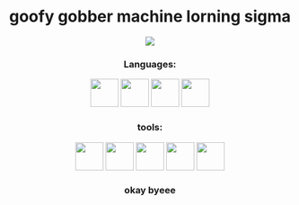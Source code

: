 <h1 align="center">
  goofy gobber machine lorning sigma
</h3>

<p align="center">
  <img src="https://i.pinimg.com/736x/78/6d/86/786d86d94d9d8764fefe6054b790fcc9.jpg">
</p>
<h3 align="center">
  Languages:
</h3>
<p align = "center">
  <img src="https://th.bing.com/th/id/R.9a8bd0fa820cc069f049829e093c016e?rik=ZDfg5TDomHE74A&pid=ImgRaw&r=0" width="50"> 
  <img src="https://th.bing.com/th/id/R.24eb5e801911c08dab33b2b41df9bda4?rik=qUwnEcgi3pD5%2fA&riu=http%3a%2f%2fblog.desafiolatam.com%2fwp-content%2fuploads%2f2018%2f05%2fc-logo.png&ehk=SDyswYalAe8pueTHEZl9pKEnOPaw22dqOpbxHPDCj7A%3d&risl=&pid=ImgRaw&r=0" width="50">
  <img src="https://cdn.freebiesupply.com/logos/large/2x/lua-5-logo-png-transparent.png" width="50">
  <img src="https://th.bing.com/th/id/R.2395ce87da3f91b4cdb179ec21ce7768?rik=9742j907NCeMAw&pid=ImgRaw&r=0" width="50">
</p>
<h3 align="center">
    tools: 
</h3>
<p align="center">
 <img src="https://seeklogo.com/images/V/visual-studio-code-logo-449D71944F-seeklogo.com.png" width="50"> 
 <img src="https://upload.wikimedia.org/wikipedia/commons/thumb/e/ef/Stack_Overflow_icon.svg/768px-Stack_Overflow_icon.svg.png" width="50">
 <img src="https://avatars.githubusercontent.com/u/33467679?s=280&v=4" width="50">
 <img src="https://upload.wikimedia.org/wikipedia/commons/thumb/3/38/Jupyter_logo.svg/1767px-Jupyter_logo.svg.png" width="50">
 <img src="https://upload.wikimedia.org/wikipedia/commons/thumb/1/10/PyTorch_logo_icon.svg/1200px-PyTorch_logo_icon.svg.png" width="50">
</p>
<h3 align="center">
  okay byeee
</h3>


